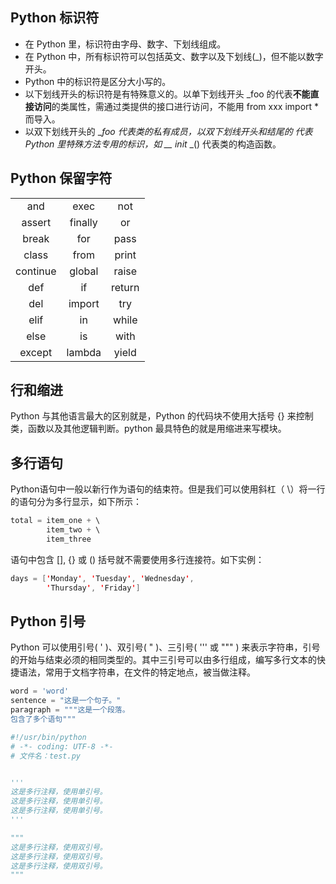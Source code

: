 ## Python 标识符
- 在 Python 里，标识符由字母、数字、下划线组成。
- 在 Python 中，所有标识符可以包括英文、数字以及下划线(_)，但不能以数字开头。
- Python 中的标识符是区分大小写的。
- 以下划线开头的标识符是有特殊意义的。以单下划线开头 _foo 的代表**不能直接访问**的类属性，需通过类提供的接口进行访问，不能用 from xxx import * 而导入。
- 以双下划线开头的 __foo 代表类的私有成员，以双下划线开头和结尾的   代表 Python 里特殊方法专用的标识，如 __ _init__ _() 代表类的构造函数。

## Python 保留字符
| | | | 
| :--------:| :-----: | :----: |
| and     	| exec	  | not    |
| assert   	| finally | or     | 
| break     | for     | pass   | 
| class   	| from	  | print  | 
| continue	| global  | raise  | 
| def      	| if	    | return | 
| del     	| import  | try    | 
| elif	    | in	    | while  | 
| else	    | is	    | with   | 
| except	  | lambda  | yield  | 

## 行和缩进
Python 与其他语言最大的区别就是，Python 的代码块不使用大括号 {} 来控制类，函数以及其他逻辑判断。python 最具特色的就是用缩进来写模块。

## 多行语句
Python语句中一般以新行作为语句的结束符。但是我们可以使用斜杠（ \）将一行的语句分为多行显示，如下所示：
```java
total = item_one + \
        item_two + \
        item_three
```
语句中包含 [], {} 或 () 括号就不需要使用多行连接符。如下实例：
```java
days = ['Monday', 'Tuesday', 'Wednesday',
        'Thursday', 'Friday']
```
## Python 引号
Python 可以使用引号( ' )、双引号( " )、三引号( ''' 或 """ ) 来表示字符串，引号的开始与结束必须的相同类型的。其中三引号可以由多行组成，编写多行文本的快捷语法，常用于文档字符串，在文件的特定地点，被当做注释。
```Python 
word = 'word'
sentence = "这是一个句子。"
paragraph = """这是一个段落。
包含了多个语句"""
```

```Python
#!/usr/bin/python
# -*- coding: UTF-8 -*-
# 文件名：test.py


'''
这是多行注释，使用单引号。
这是多行注释，使用单引号。
这是多行注释，使用单引号。
'''

"""
这是多行注释，使用双引号。
这是多行注释，使用双引号。
这是多行注释，使用双引号。
"""
```

